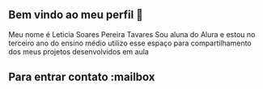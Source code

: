 ## Bem vindo ao meu perfil 🩷
Meu nome é Leticia Soares Pereira Tavares
Sou aluna do Alura e estou no terceiro ano do ensino médio
utilizo esse espaço para compartilhamento dos meus projetos desenvolvidos em aula 
## Para entrar contato :mailbox
<!--
**leticiatav3s2024/leticiatav3s2024** is a ✨ _special_ ✨ repository because its `README.md` (this file) appears on your GitHub profile.

Here are some ideas to get you started:

- 🔭 I’m currently working on ...
- 🌱 I’m currently learning ...
- 👯 I’m looking to collaborate on ...
- 🤔 I’m looking for help with ...
- 💬 Ask me about ...
- 📫 How to reach me: ...
- 😄 Pronouns: ...
- ⚡ Fun fact: ...
-->
